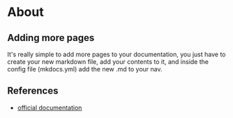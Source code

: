 # About

## Adding more pages

It's really simple to add more pages to your documentation, you just have to create your new markdown file, add your contents to it, and inside the config file (mkdocs.yml) add the new .md to your nav.

## References
* [official documentation](https://www.mkdocs.org/#adding-pages)